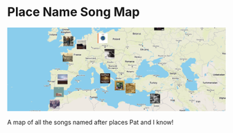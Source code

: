 # Place Name Song Map
![demo](.demo.png)

A map of all the songs named after places Pat and I know!
